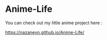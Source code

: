 # Anime-Life

You can check out my little anime project here : 

https://nazaneyn.github.io/Anime-Life/
